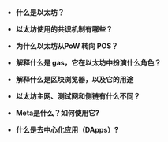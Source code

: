 - **什么是以太坊？**

- **以太坊使用的共识机制有哪些？**

- **为什么以太坊从PoW 转向 POS？**

- **解释什么是 gas，它在以太坊中扮演什么角色？**

- **解释什么是区块浏览器，以及它的用途**

- **以太坊主网、测试网和侧链有什么不同？**

- **Meta是什么？如何使用它?**

- **什么是去中心化应用（DApps）?**
